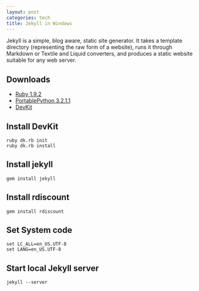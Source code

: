 ```yaml
---
layout: post
categories: tech
title: Jekyll in Windows
---
```


Jekyll is a simple, blog aware, static site generator. It takes a template directory (representing the raw form of a website), runs it through Markdown or Textile and Liquid converters, and produces a static website suitable for any web server.

## Downloads

* [Ruby 1.9.2](http://cdn.rubyinstaller.org/archives/1.9.3-p327/rubyinstaller-1.9.3-p327.exe)
* [PortablePython 3.2.1.1](http://elvis.rowan.edu/mirrors/portablepython/v3.2/PortablePython_3.2.1.1.exe)
* [DevKit](https://github.com/downloads/oneclick/rubyinstaller/DevKit-tdm-32-4.5.2-20111229-1559-sfx.exe)

## Install DevKit

    ruby dk.rb init
    ruby dk.rb install

## Install jekyll

    gem install jekyll

## Install rdiscount

    gem install rdiscount

## Set System code

    set LC_ALL=en_US.UTF-8
    set LANG=en_US.UTF-8

## Start local Jekyll server

    jekyll --server
